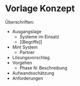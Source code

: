 # Vorlage Konzept

Überschriften:

* Ausgangslage
	* Systeme im Einsatz
	* [[Begriffe]]
* Mint System
	* Partner
* Lösungsvorschlag
* Vorgehen
	* Phase N: Beschreibung
* Aufwandsschätzung
* Anforderungen